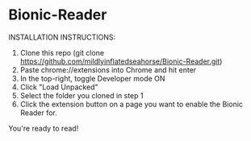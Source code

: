# Bionic-Reader
INSTALLATION INSTRUCTIONS:

1. Clone this repo (git clone https://github.com/mildlyinflatedseahorse/Bionic-Reader.git)
2. Paste chrome://extensions into Chrome and hit enter
3. In the top-right, toggle Developer mode ON
4. Click "Load Unpacked"
5. Select the folder you cloned in step 1
6. Click the extension button on a page you want to enable the Bionic Reader for.

You're ready to read!
